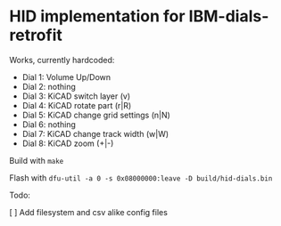 # HID implementation for IBM-dials-retrofit

Works, currently hardcoded:

 - Dial 1: Volume Up/Down
 - Dial 2: nothing
 - Dial 3: KiCAD switch layer (v)
 - Dial 4: KiCAD rotate part (r|R)
 - Dial 5: KiCAD change grid settings (n|N)
 - Dial 6: nothing
 - Dial 7: KiCAD change track width (w|W)
 - Dial 8: KiCAD zoom (+|-)

 Build with `make`

 Flash with `dfu-util -a 0 -s 0x08000000:leave -D build/hid-dials.bin`

 Todo:

  [ ] Add filesystem and csv alike config files
